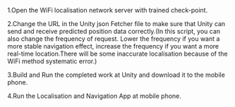 1.Open the WiFi localisation network server with trained check-point.

2.Change the URL in the Unity json Fetcher file to make sure that Unity can send and receive
predicted position data correctly.(In this script, you can also change the frequency of request. Lower the frequency if you want a more stable navigation effect, increase the frequency if you want a more real-time location.There will be some inaccurate localisation because of the WiFi method systematic error.)

3.Build and Run the completed work at Unity and download it to the mobile phone.

4.Run the Localisation and Navigation App at mobile phone. 

